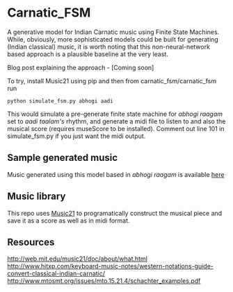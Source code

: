 # Carnatic_FSM

A generative model for Indian Carnatic music using Finite State Machines. While, obviously, more sophisticated models could be built for generating (Indian classical) music, it is worth noting that this non-neural-network based approach is a plausible baseline at the very least.

Blog post explaining the approach - [Coming soon]

To try, install Music21 using pip and then from carnatic_fsm/carnatic_fsm run

    python simulate_fsm.py abhogi aadi

This would simulate a pre-generate finite state machine for *abhogi raagam* set to *aadi taalam's* rhythm, and generate a midi file to listen to and also the musical score (requires museScore to be installed). Comment out line 101 in simulate_fsm.py if you just want the midi output.

## Sample generated music
Music generated using this model based in *abhogi raagam* is available [here](http://pages.iu.edu/~madcanda/carnatic_fsm/simulated_abhogi.mp3)

## Music library
This repo uses [Music21](http://web.mit.edu/music21/) to programatically construct the musical piece and save it as a score as well as in midi format.


## Resources
http://web.mit.edu/music21/doc/about/what.html  
http://www.hitxp.com/keyboard-music-notes/western-notations-guide-convert-classical-indian-carnatic/  
http://www.mtosmt.org/issues/mto.15.21.4/schachter_examples.pdf  

